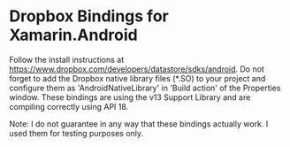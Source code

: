 Dropbox Bindings for Xamarin.Android
===============

Follow the install instructions at https://www.dropbox.com/developers/datastore/sdks/android.
Do not forget to add the Dropbox native library files (*.SO) to your project and configure them as 'AndroidNativeLibrary' in 'Build action' of the Properties window.
These bindings are using the v13 Support Library and are compiling correctly using API 18.

Note: I do not guarantee in any way that these bindings actually work. I used them for testing purposes only.

